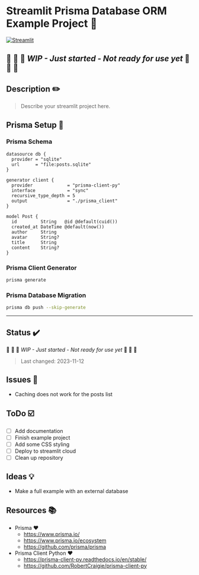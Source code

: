 <!-- markdownlint-disable MD026 -->
# Streamlit Prisma Database ORM Example Project :gem:

[![Streamlit](https://img.shields.io/badge/Go%20To-Streamlit%20Cloud-red?logo=streamlit)](https://streamlit.io/)

## :construction: :construction: :construction: *WIP - Just started - Not ready for use yet* :construction: :construction: :construction:

## Description :pencil2:

> Describe your streamlit project here.

## Prisma Setup :gem:

### Prisma Schema

```prsima
datasource db {
  provider = "sqlite"
  url      = "file:posts.sqlite"
}

generator client {
  provider             = "prisma-client-py"
  interface            = "sync"
  recursive_type_depth = 5
  output               = "./prisma_client"
}

model Post {
  id         String   @id @default(cuid())
  created_at DateTime @default(now())
  author     String
  avatar     String?
  title      String
  content    String?
}
```

### Prisma Client Generator

```bash
prisma generate
```

### Prisma Database Migration

```bash
prisma db push --skip-generate
```

---

## Status :heavy_check_mark:

:construction: :construction: :construction: *WIP - Just started - Not ready for use yet* :construction: :construction: :construction:

> Last changed: 2023-11-12

## Issues :bug:

- Caching does not work for the posts list

## ToDo :ballot_box_with_check:

- [ ] Add documentation
- [ ] Finish example project
- [ ] Add some CSS styling
- [ ] Deploy to streamlit cloud
- [ ] Clean up repository

## Ideas :bulb:

- Make a full example with an external database

## Resources :books:

- Prisma :heart:
  - <https://www.prisma.io/>
  - <https://www.prisma.io/ecosystem>
  - <https://github.com/prisma/prisma>
- Prisma Client Python :heart:
  - <https://prisma-client-py.readthedocs.io/en/stable/>
  - <https://github.com/RobertCraigie/prisma-client-py>
